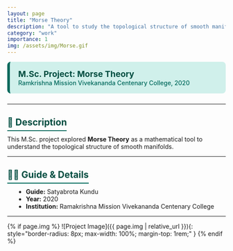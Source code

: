```yaml
---
layout: page
title: "Morse Theory"
description: "A tool to study the topological structure of smooth manifolds."
category: "work"
importance: 1
img: /assets/img/Morse.gif
---
```


<style>
  .teal-accent { color: #00695c; font-weight: 600; }
  .deep-teal { color: #004d40; font-weight: 700; }
  .section-title { color: #004d40; border-bottom: 2px solid #00695c; padding-bottom: 6px; margin-top: 25px; }
  .highlight-box {
    background-color: #d0f0eb;
    border-left: 6px solid #00695c;
    padding: 1rem 1.2rem;
    border-radius: 8px;
    margin-bottom: 1.5rem;
  }
  ul { margin-left: 1.2rem; }
</style>

<div class="highlight-box">
  <span class="deep-teal" style="font-size:1.2rem; font-weight:700;">M.Sc. Project: Morse Theory</span><br>
  <span class="teal-accent" style="font-weight:500;">Ramkrishna Mission Vivekananda Centenary College, 2020</span>
</div>

---

## <span class="section-title">📖 Description</span>

This M.Sc. project explored **Morse Theory** as a mathematical tool to understand the topological structure of smooth manifolds.

---

## <span class="section-title">🧑‍🏫 Guide & Details</span>

- **Guide:** Satyabrota Kundu  
- **Year:** 2020  
- **Institution:** Ramakrishna Mission Vivekananda Centenary College

---

{% if page.img %}
![Project Image]({{ page.img | relative_url }}){: style="border-radius: 8px; max-width: 100%; margin-top: 1rem;" }
{% endif %}
